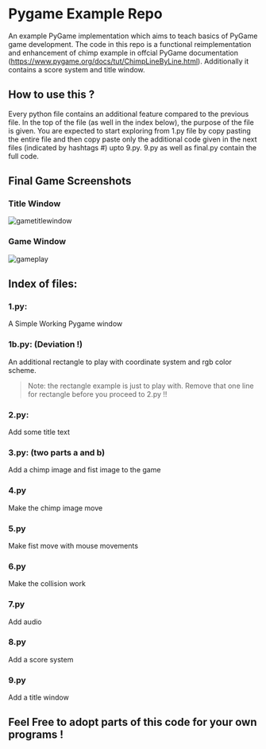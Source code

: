 # Pygame Example Repo
An example PyGame implementation which aims to teach basics of PyGame game development. The code in this repo is a functional reimplementation and enhancement of chimp example in offcial PyGame documentation (https://www.pygame.org/docs/tut/ChimpLineByLine.html). 
 Additionally it contains a score system and title window.

## How to use this ?
Every python file contains an additional feature compared to the previous file. In the top of the file (as well in the index below), the purpose of the file is given. You are expected to start exploring from 1.py file by copy pasting the entire file and then copy paste only the additional code given in the next files (indicated by hashtags #) upto 9.py. 9.py as well as final.py contain the full code.

## Final Game Screenshots

### Title Window
![gametitlewindow](https://github.com/user-attachments/assets/ba7a7f4b-1936-4af6-9d84-42d9a8d98a32)
### Game Window
![gameplay](https://github.com/user-attachments/assets/4f7083c6-2373-43f0-b253-37660439399e)

 ## Index of files:
 ### 1.py: 
 A Simple Working Pygame window
 ### 1b.py: (Deviation !)
 An additional rectangle to play with coordinate system and rgb color scheme.
 > Note: the rectangle example is just to play with. Remove that one line for rectangle before you proceed to 2.py !!
 ### 2.py:
 Add some title text
 ### 3.py: (two parts a and b)
 Add a chimp image and fist image to the game
 ### 4.py
 Make the chimp image move
 ### 5.py
 Make fist move with mouse movements
 ### 6.py
 Make the collision work 
 ### 7.py
 Add audio
 ### 8.py
 Add a score system
 ### 9.py
 Add a title window
 
## Feel Free to adopt parts of this code for your own programs !
